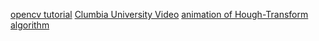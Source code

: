 [opencv tutorial](https://docs.opencv.org/3.4/d9/db0/tutorial_hough_lines.html)
[Clumbia University Video](https://www.youtube.com/watch?v=XRBc_xkZREg)
[animation of Hough-Transform algorithm](https://youtu.be/4zHbI-fFIlI?t=215)
